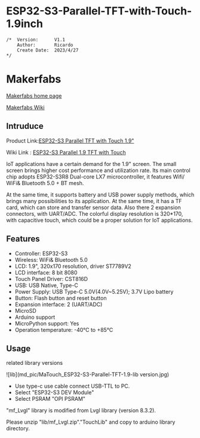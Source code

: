 # ESP32-S3-Parallel-TFT-with-Touch-1.9inch
```
/*  Version:      V1.1
    Author:       Ricardo
    Create Date:  2023/4/27
*/
```
# Makerfabs

[Makerfabs home page](https://www.makerfabs.com/)

[Makerfabs Wiki](https://wiki.makerfabs.com/)

## Intruduce

Product Link:[ESP32-S3 Parallel TFT with Touch 1.9"](https://www.makerfabs.com/matouch-esp32-s3-parallel-tft-with-touch-1-9-inch.html?search=Esp32%20s3%201.9)

Wiki Link : [ESP32-S3 Parallel 1.9 TFT with Touch](https://wiki.makerfabs.com/ESP32_S3_Parallel_1.9_TFT_with_Touch.html)

IoT applications have a certain demand for the 1.9" screen. The small screen brings higher cost performance and utilization rate. Its main control chip adopts ESP32-S3R8 Dual-core LX7 microcontroller, it features Wifi/ WiFi& Bluetooth 5.0 + BT mesh.

At the same time, it supports battery and USB power supply methods, which brings many possibilities to its application. At the same time, it has a TF card, which can store and transfer sensor data. Also there 2 expansion connectors, with UART/ADC. The colorful display resolution is 320*170, with capacitive touch, which could be a proper solution for IoT applications.

## Features

- Controller: ESP32-S3
- Wireless: WiFi& Bluetooth 5.0
- LCD: 1.9", 320x170 resolution, driver ST7789V2
- LCD interface: 8 bit 8080
- Touch Panel Driver: CST816D
- USB: USB Native, Type-C
- Power Supply: USB Type-C 5.0V(4.0V~5.25V); 3.7V Lipo battery
- Button: Flash button and reset button
- Expansion interface: 2 (UART/ADC)
- MicroSD
- Arduino support
- MicroPython support: Yes
- Operation temperature: -40℃ to +85℃

## Usage

related library versions

![lib](md_pic/MaTouch_ESP32-S3-Parallel-TFT-1.9-lib version.jpg)

- Use type-c use cable connect USB-TTL to PC.
- Select "ESP32-S3 DEV Module"
- Select PSRAM "OPI PSRAM"

"mf_Lvgl" library is modified from Lvgl library (version 8.3.2). 

Please unzip "lib/mf_Lvgl.zip"."TouchLib" and copy to arduino library directory.
